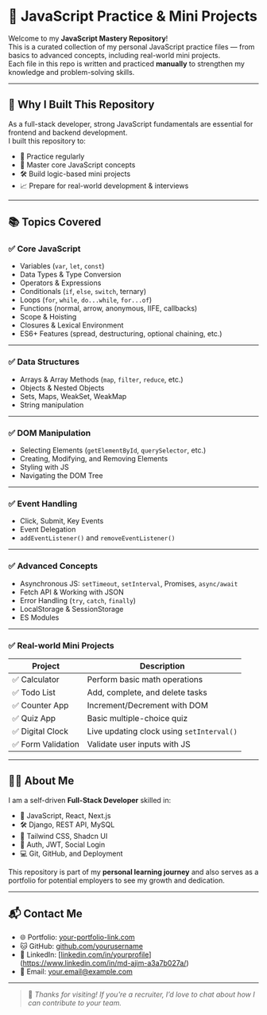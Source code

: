 # 🧠 JavaScript Practice & Mini Projects

Welcome to my **JavaScript Mastery Repository**!  
This is a curated collection of my personal JavaScript practice files — from basics to advanced concepts, including real-world mini projects.  
Each file in this repo is written and practiced **manually** to strengthen my knowledge and problem-solving skills.

---

## 📌 Why I Built This Repository

As a full-stack developer, strong JavaScript fundamentals are essential for frontend and backend development.  
I built this repository to:

- 🔁 Practice regularly
- 🧠 Master core JavaScript concepts
- 🛠️ Build logic-based mini projects
- 📈 Prepare for real-world development & interviews

---

## 📚 Topics Covered

### ✅ Core JavaScript

- Variables (`var`, `let`, `const`)
- Data Types & Type Conversion
- Operators & Expressions
- Conditionals (`if`, `else`, `switch`, ternary)
- Loops (`for`, `while`, `do...while`, `for...of`)
- Functions (normal, arrow, anonymous, IIFE, callbacks)
- Scope & Hoisting
- Closures & Lexical Environment
- ES6+ Features (spread, destructuring, optional chaining, etc.)

---

### ✅ Data Structures

- Arrays & Array Methods (`map`, `filter`, `reduce`, etc.)
- Objects & Nested Objects
- Sets, Maps, WeakSet, WeakMap
- String manipulation

---

### ✅ DOM Manipulation

- Selecting Elements (`getElementById`, `querySelector`, etc.)
- Creating, Modifying, and Removing Elements
- Styling with JS
- Navigating the DOM Tree

---

### ✅ Event Handling

- Click, Submit, Key Events
- Event Delegation
- `addEventListener()` and `removeEventListener()`

---

### ✅ Advanced Concepts

- Asynchronous JS: `setTimeout`, `setInterval`, Promises, `async/await`
- Fetch API & Working with JSON
- Error Handling (`try`, `catch`, `finally`)
- LocalStorage & SessionStorage
- ES Modules

---

### ✅ Real-world Mini Projects

| Project | Description |
|--------|-------------|
| ✅ Calculator | Perform basic math operations |
| ✅ Todo List | Add, complete, and delete tasks |
| ✅ Counter App | Increment/Decrement with DOM |
| ✅ Quiz App | Basic multiple-choice quiz |
| ✅ Digital Clock | Live updating clock using `setInterval()` |
| ✅ Form Validation | Validate user inputs with JS |

---

## 👨‍💻 About Me

I am a self-driven **Full-Stack Developer** skilled in:

- 🧩 JavaScript, React, Next.js
- 🛠️ Django, REST API, MySQL
- 🎨 Tailwind CSS, Shadcn UI
- 🔐 Auth, JWT, Social Login
- 💻 Git, GitHub, and Deployment

This repository is part of my **personal learning journey** and also serves as a portfolio for potential employers to see my growth and dedication.

---

## 📬 Contact Me

- 🌐 Portfolio: [your-portfolio-link.com](https://your-portfolio-link.com)
- 🐱 GitHub: [github.com/yourusername](https://github.com/yourusername)
- 💼 LinkedIn: [[linkedin.com/in/yourprofile](https://linkedin.com/in/yourprofile)](https://www.linkedin.com/in/md-ajim-a3a7b027a/)
- 📧 Email: your.email@example.com

---

> 📝 _Thanks for visiting! If you're a recruiter, I’d love to chat about how I can contribute to your team._







